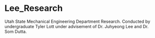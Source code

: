 # Lee_Research
Utah State Mechanical Engineering Department Research. Conducted by undergraduate Tyler Lott under advisement of Dr. Juhyeong Lee and Dr. Som Dutta.
